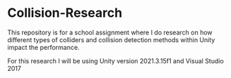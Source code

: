 # Collision-Research
This repository is for a school assignment where I do research on how different types of colliders and collision detection methods within Unity impact the performance.

For this research I will be using Unity version 2021.3.15f1 and Visual Studio 2017
